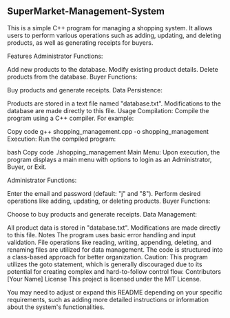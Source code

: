 ## SuperMarket-Management-System

This is a simple C++ program for managing a shopping system. It allows users to perform various operations such as adding, updating, and deleting products, as well as generating receipts for buyers.

Features
Administrator Functions:

Add new products to the database.
Modify existing product details.
Delete products from the database.
Buyer Functions:

Buy products and generate receipts.
Data Persistence:

Products are stored in a text file named "database.txt".
Modifications to the database are made directly to this file.
Usage
Compilation: Compile the program using a C++ compiler. For example:

Copy code
g++ shopping_management.cpp -o shopping_management
Execution: Run the compiled program:

bash
Copy code
./shopping_management
Main Menu: Upon execution, the program displays a main menu with options to login as an Administrator, Buyer, or Exit.

Administrator Functions:

Enter the email and password (default: "j" and "8").
Perform desired operations like adding, updating, or deleting products.
Buyer Functions:

Choose to buy products and generate receipts.
Data Management:

All product data is stored in "database.txt".
Modifications are made directly to this file.
Notes
The program uses basic error handling and input validation.
File operations like reading, writing, appending, deleting, and renaming files are utilized for data management.
The code is structured into a class-based approach for better organization.
Caution: This program utilizes the goto statement, which is generally discouraged due to its potential for creating complex and hard-to-follow control flow.
Contributors
[Your Name]
License
This project is licensed under the MIT License.

You may need to adjust or expand this README depending on your specific requirements, such as adding more detailed instructions or information about the system's functionalities.






